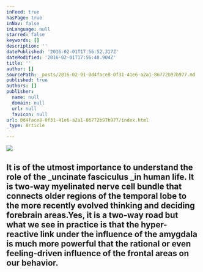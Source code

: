 ```yaml
---
inFeed: true
hasPage: true
inNav: false
inLanguage: null
starred: false
keywords: []
description: ''
datePublished: '2016-02-01T17:56:52.317Z'
dateModified: '2016-02-01T17:56:48.904Z'
title: ''
author: []
sourcePath: _posts/2016-02-01-0d4face8-0f31-41e6-a2a1-86772b97b977.md
published: true
authors: []
publisher:
  name: null
  domain: null
  url: null
  favicon: null
url: 0d4face8-0f31-41e6-a2a1-86772b97b977/index.html
_type: Article

---
```

![](https://the-grid-user-content.s3-us-west-2.amazonaws.com/9f24791c-99f6-44d7-8f24-3f89074be074.JPG)

## It is of the utmost importance to understand the role of the _uncinate fasciculus _in human life. It is two-way myelinated nerve cell bundle that connects older regions of the temporal lobe to the more recently evolved thinking and deciding forebrain areas.****Yes, it is a two-way road but what we see in practice is that the hyper-reactive link under the influence of the amygdala is much more powerful that the rational or even feeling-driven influence of the frontal areas on our behavior**.**